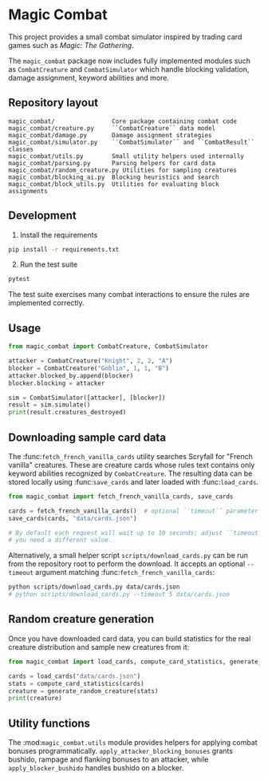 # Magic Combat

This project provides a small combat simulator inspired by trading card games
such as *Magic: The Gathering*.

The ``magic_combat`` package now includes fully implemented modules such as
``CombatCreature`` and ``CombatSimulator`` which handle blocking validation,
damage assignment, keyword abilities and more.

## Repository layout

```
magic_combat/                Core package containing combat code
magic_combat/creature.py     ``CombatCreature`` data model
magic_combat/damage.py       Damage assignment strategies
magic_combat/simulator.py    ``CombatSimulator`` and ``CombatResult`` classes
magic_combat/utils.py        Small utility helpers used internally
magic_combat/parsing.py      Parsing helpers for card data
magic_combat/random_creature.py Utilities for sampling creatures
magic_combat/blocking_ai.py  Blocking heuristics and search
magic_combat/block_utils.py  Utilities for evaluating block assignments
```

## Development

1. Install the requirements

```bash
pip install -r requirements.txt
```

2. Run the test suite

```bash
pytest
```

The test suite exercises many combat interactions to ensure the rules are
implemented correctly.

## Usage

```python
from magic_combat import CombatCreature, CombatSimulator

attacker = CombatCreature("Knight", 2, 2, "A")
blocker = CombatCreature("Goblin", 1, 1, "B")
attacker.blocked_by.append(blocker)
blocker.blocking = attacker

sim = CombatSimulator([attacker], [blocker])
result = sim.simulate()
print(result.creatures_destroyed)
```

## Downloading sample card data

The :func:`fetch_french_vanilla_cards` utility searches Scryfall for
"French vanilla" creatures. These are creature cards whose rules text
contains only keyword abilities recognized by ``CombatCreature``. The
resulting data can be stored locally using :func:`save_cards` and later
loaded with :func:`load_cards`.

```python
from magic_combat import fetch_french_vanilla_cards, save_cards

cards = fetch_french_vanilla_cards()  # optional ``timeout`` parameter
save_cards(cards, "data/cards.json")

# By default each request will wait up to 10 seconds; adjust ``timeout`` if
# you need a different value.
```

Alternatively, a small helper script ``scripts/download_cards.py`` can be run
from the repository root to perform the download.  It accepts an optional
``--timeout`` argument matching :func:`fetch_french_vanilla_cards`:

```bash
python scripts/download_cards.py data/cards.json
# python scripts/download_cards.py --timeout 5 data/cards.json
```

## Random creature generation

Once you have downloaded card data, you can build statistics for the real
creature distribution and sample new creatures from it:

```python
from magic_combat import load_cards, compute_card_statistics, generate_random_creature

cards = load_cards("data/cards.json")
stats = compute_card_statistics(cards)
creature = generate_random_creature(stats)
print(creature)
```

## Utility functions

The :mod:`magic_combat.utils` module provides helpers for applying combat
bonuses programmatically. ``apply_attacker_blocking_bonuses`` grants bushido,
rampage and flanking bonuses to an attacker, while ``apply_blocker_bushido``
handles bushido on a blocker.
